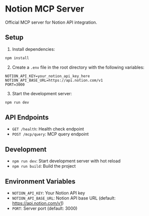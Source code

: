 # Notion MCP Server

Official MCP server for Notion API integration.

## Setup

1. Install dependencies:
```bash
npm install
```

2. Create a `.env` file in the root directory with the following variables:
```
NOTION_API_KEY=your_notion_api_key_here
NOTION_API_BASE_URL=https://api.notion.com/v1
PORT=3000
```

3. Start the development server:
```bash
npm run dev
```

## API Endpoints

- `GET /health`: Health check endpoint
- `POST /mcp/query`: MCP query endpoint

## Development

- `npm run dev`: Start development server with hot reload
- `npm run build`: Build the project

## Environment Variables

- `NOTION_API_KEY`: Your Notion API key
- `NOTION_API_BASE_URL`: Notion API base URL (default: https://api.notion.com/v1)
- `PORT`: Server port (default: 3000) 